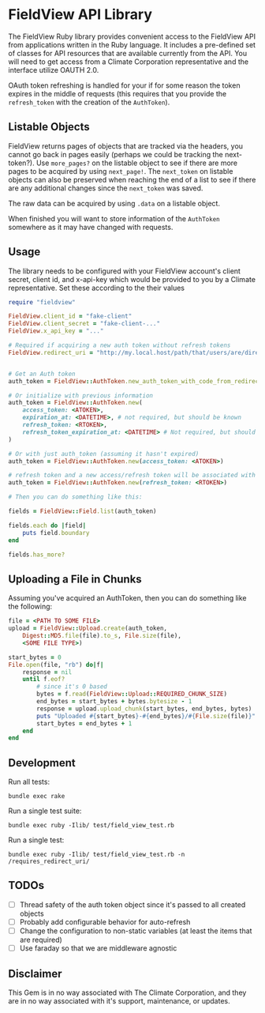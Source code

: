 # FieldView API Library

The FieldView Ruby library provides convenient access to the FieldView API from applications written in the Ruby language. It includes a pre-defined set of classes for API resources that are available currently from the API. You will need to get access from a Climate Corporation representative and the interface utilize OAUTH 2.0.

OAuth token refreshing is handled for your if for some reason the token expires in the middle of requests (this requires that you provide the `refresh_token` with the creation of the `AuthToken`).

## Listable Objects

FieldView returns pages of objects that are tracked via the headers, you cannot go back in pages easily (perhaps we could be tracking the next-token?). Use `more_pages?` on the listable object to see if there are more pages to be acquired by using `next_page!`. The `next_token` on listable objects can also be preserved when reaching the end of a list to see if there are any additional changes since the `next_token` was saved.

The raw data can be acquired by using `.data` on a listable object.

When finished you will want to store information of the `AuthToken` somewhere as it may have changed with requests.

## Usage

The library needs to be configured with your FieldView account's client secret,
client id, and x-api-key which would be provided to you by a Climate 
representative. Set these according to the their values

``` ruby
require "fieldview"

FieldView.client_id = "fake-client"
FieldView.client_secret = "fake-client-..."
FieldView.x_api_key = "..."

# Required if acquiring a new auth token without refresh tokens
FieldView.redirect_uri = "http://my.local.host/path/that/users/are/directed" 


# Get an Auth token
auth_token = FieldView::AuthToken.new_auth_token_with_code_from_redirect_code(<CODE>)

# Or initialize with previous information
auth_token = FieldView::AuthToken.new(
    access_token: <ATOKEN>, 
    expiration_at: <DATETIME>, # not required, but should be known
    refresh_token: <RTOKEN>,
    refresh_token_expiration_at: <DATETIME> # Not required, but should be known
)

# Or with just auth_token (assuming it hasn't expired)
auth_token = FieldView::AuthToken.new(access_token: <ATOKEN>)

# refresh token and a new access/refresh token will be associated with the object
auth_token = FieldView::AuthToken.new(refresh_token: <RTOKEN>) 

# Then you can do something like this:

fields = FieldView::Field.list(auth_token)

fields.each do |field|
    puts field.boundary
end

fields.has_more?

```

## Uploading a File in Chunks

Assuming you've acquired an AuthToken, then you can do something like the following:

``` ruby
file = <PATH TO SOME FILE>
upload = FieldView::Upload.create(auth_token, 
    Digest::MD5.file(file).to_s, File.size(file), 
    <SOME FILE TYPE>)

start_bytes = 0
File.open(file, "rb") do|f|
    response = nil
    until f.eof?
        # since it's 0 based
        bytes = f.read(FieldView::Upload::REQUIRED_CHUNK_SIZE)
        end_bytes = start_bytes + bytes.bytesize - 1
        response = upload.upload_chunk(start_bytes, end_bytes, bytes)
        puts "Uploaded #{start_bytes}-#{end_bytes}/#{File.size(file)}"
        start_bytes = end_bytes + 1
    end
end
```

## Development

Run all tests:

    bundle exec rake

Run a single test suite:

    bundle exec ruby -Ilib/ test/field_view_test.rb

Run a single test:

    bundle exec ruby -Ilib/ test/field_view_test.rb -n /requires_redirect_uri/

## TODOs

- [ ] Thread safety of the auth token object since it's passed to all created objects
- [ ] Probably add configurable behavior for auto-refresh
- [ ] Change the configuration to non-static variables (at least the items that are required)
- [ ] Use faraday so that we are middleware agnostic

## Disclaimer

This Gem is in no way associated with The Climate Corporation, and they are in no way associated with it's support, maintenance, or updates.